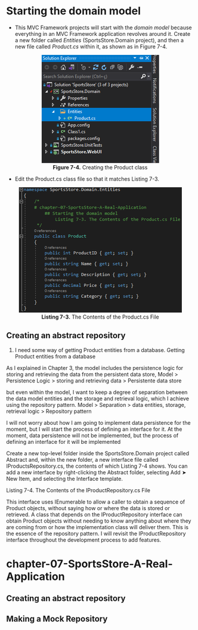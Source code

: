 # Starting the domain model
* This MVC Framework projects will start with the *domain model* because everything in an MVC Framework application revolves around it. Create a new folder called *Entities* (SportsStore.Domain project), and then a new file called *Product.cs* within it, as shown as in Figure 7-4.
<p align="center">
    <img src="ch07-Pictures/Figure 7-4.png" /><br />
    <b>Figure 7-4.</b> Creating the Product class
</p>  

* Edit the Product.cs class file so that it matches Listing 7-3.
<p align="center">
    <img src="ch07-Pictures/Listing 7-3.png" /><br />
    <b>Listing 7-3.</b> The Contents of the Product.cs File
</p>  

## Creating an abstract repository

1. I need some way of getting Product entities from a database. 
    Getting Product entities from a database

As I explained in Chapter 3, the model includes the persistence logic for storing and retrieving the data from the persistent data store, 
    Model > Persistence Logic > storing and retrieving data > Persistente data store

but even within the model, I want to keep a degree of separation between the data model entities and the storage and retrieval logic, 
which I achieve using the repository pattern. 
    Model > Separation > data entities, storage, retrieval logic > Repository pattern


I will not worry about how I am going to implement data persistence for the moment, but I will start the process of defining an interface for it.
    At the moment, data persistence will not be implemented, but the process of defining an interface for it will be implemented


Create a new top-level folder inside the SportsStore.Domain project called Abstract and, within the new folder, a new interface file called IProductsRepository.cs, the contents of which Listing 7-4 shows. You can add a new interface by right-clicking the Abstract folder, selecting Add ➤ New Item, and selecting the Interface template. 

Listing 7-4. The Contents of the IProductRepository.cs File

This interface uses IEnumerable<T> to allow a caller to obtain a sequence of Product objects, without saying how or where the data is stored or retrieved. A class that depends on the IProductRepository interface can obtain Product objects without needing to know anything about where they are coming from or how the implementation class will deliver them. This is the essence of the repository pattern. I will revisit the IProductRepository interface throughout the development process to add features.

# chapter-07-SportsStore-A-Real-Application
## Creating an abstract repository


## Making a Mock Repository